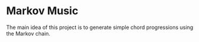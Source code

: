 # Markov Music

The main idea of this project is to generate simple chord progressions using the Markov chain.
